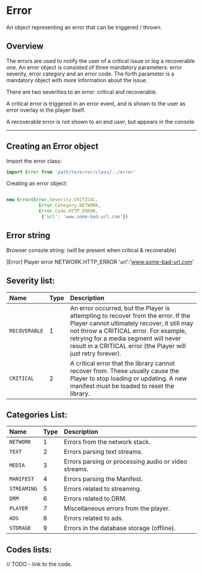 # Error

An object representing an error that can be triggered / thrown.


## **Overview**

The errors are used to notify the user of a critical issue or log a recoverable one. An error object is consisted of three mandatory parameters: error severity, error category and an error code. The forth parameter is a mandatory object with more information about the issue.

There are two severities to an error:
critical and recoverable.

A critical error is triggered in an error event, and is shown to the user as error overlay in the player itself.

A recoverable error is not shown to an end user, but appears in the console.

---------

## **Creating an Error object**


 Import the error class:

```javascript
import Error from 'path/to/error/class/../error'
```


Creating an error object:

```javascript

new Error(Error.Severity.CRITICAL,
		    Error.Category.NETWORK,
		    Error.Code.HTTP_ERROR,
		     {'url': 'www.some-bad-url.com'})
```

## **Error string**

Browser console string: (will be present when critical & recoverable)

[Error] Player error NETWORK.HTTP_ERROR 'url':'www.some-bad-url.com'

## **Severity list:**

<table class="props wrapped confluenceTable stickyTableHeaders" resolved="" style="padding: 0px;"><colgroup><col><col><col></colgroup><tr><th style="text-align: left;" class="confluenceTh">Name</th><th style="text-align: left;" class="confluenceTh">Type</th><th class="last confluenceTh" style="text-align: left;">Description</th></tr></thead><tbody><tr><td class="name confluenceTd" style="text-align: left;"><code>RECOVERABLE</code></td><td class="type confluenceTd" style="text-align: left;"><span class="param-type">1</span></td><td class="description last confluenceTd" style="text-align: left;">An error occurred, but the Player is attempting to recover from the error. If the Player cannot ultimately recover, it still may not throw a CRITICAL error. For example, retrying for a media segment will never result in a CRITICAL error (the Player will just retry forever).</td></tr><tr><td class="name confluenceTd" style="text-align: left;"><code>CRITICAL</code></td><td class="type confluenceTd" style="text-align: left;"><span class="param-type">2</span></td><td class="description last confluenceTd" style="text-align: left;">A critical error that the library cannot recover from. These usually cause the Player to stop loading or updating. A new manifest must be loaded to reset the library.</td></tr></tbody></table>


## **Categories List:**


 <table class="props wrapped confluenceTable stickyTableHeaders" resolved="" style="padding: 0px;"><colgroup><col><col><col></colgroup><tr><th style="text-align: left;" class="confluenceTh">Name</th><th style="text-align: left;" class="confluenceTh">Type</th><th class="last confluenceTh" style="text-align: left;">Description</th></tr></thead><tbody><tr><td class="name confluenceTd" style="text-align: left;"><code>NETWORK</code></td><td class="type confluenceTd" style="text-align: left;"><span class="param-type">1</span></td><td class="description last confluenceTd" style="text-align: left;">Errors from the network stack.</td></tr><tr><td class="name confluenceTd" style="text-align: left;"><code>TEXT</code></td><td class="type confluenceTd" style="text-align: left;"><span class="param-type">2</span></td><td class="description last confluenceTd" style="text-align: left;">Errors parsing text streams.</td></tr><tr><td class="name confluenceTd" style="text-align: left;"><code>MEDIA</code></td><td class="type confluenceTd" style="text-align: left;"><span class="param-type">3</span></td><td class="description last confluenceTd" style="text-align: left;">Errors parsing or processing audio or video streams.</td></tr><tr><td class="name confluenceTd" style="text-align: left;"><code>MANIFEST</code></td><td class="type confluenceTd" style="text-align: left;"><span class="param-type">4</span></td><td class="description last confluenceTd" style="text-align: left;">Errors parsing the Manifest.</td></tr><tr><td class="name confluenceTd" style="text-align: left;"><code>STREAMING</code></td><td class="type confluenceTd" style="text-align: left;"><span class="param-type">5</span></td><td class="description last confluenceTd" style="text-align: left;">Errors related to streaming.</td></tr><tr><td class="name confluenceTd" style="text-align: left;"><code>DRM</code></td><td class="type confluenceTd" style="text-align: left;"><span class="param-type">6</span></td><td class="description last confluenceTd" style="text-align: left;">Errors related to DRM.</td></tr><tr><td class="name confluenceTd" style="text-align: left;"><code>PLAYER</code></td><td class="type confluenceTd" style="text-align: left;"><span class="param-type">7</span></td><td class="description last confluenceTd" style="text-align: left;">Miscellaneous errors from the player.</td></tr><tr><td class="name confluenceTd" style="text-align: left;"><code>ADS</code></td><td class="type confluenceTd" style="text-align: left;"><span class="param-type">8</span></td><td class="description last confluenceTd" style="text-align: left;">Errors related to ads.</td></tr><tr><td class="name confluenceTd" style="text-align: left;"><code>STORAGE</code></td><td class="type confluenceTd" style="text-align: left;"><span class="param-type">9</span></td><td class="description last confluenceTd" style="text-align: left;">Errors in the database storage (offline).</td></tr></tbody></table>


## **Codes lists:**

  // TODO - link to the code.


